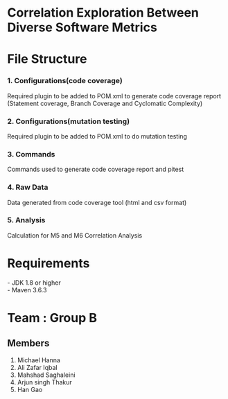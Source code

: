 # Correlation Exploration Between Diverse Software Metrics

<h1> File Structure </h1>

<h3>1. Configurations(code coverage)</h3>
Required plugin to be added to POM.xml to generate code coverage report (Statement coverage, Branch Coverage and Cyclomatic Complexity)

<h3>	2. Configurations(mutation testing)</h3> 
Required plugin to be added to POM.xml to do mutation testing 

<h3>	3. Commands</h3>
Commands used to generate code coverage report and pitest

<h3>	4. Raw Data</h3>
Data generated from code coverage tool (html and csv format) 

<h3>	5. Analysis</h3>
Calculation for M5 and M6
Correlation Analysis

<h1> Requirements </h1>
- JDK 1.8 or higher <br>
- Maven 3.6.3

<h1> Team : Group B </h1>
  
<h2> Members </h2>

1. Michael Hanna
2. Ali Zafar Iqbal
3. Mahshad Saghaleini
4. Arjun singh Thakur
5. Han Gao
